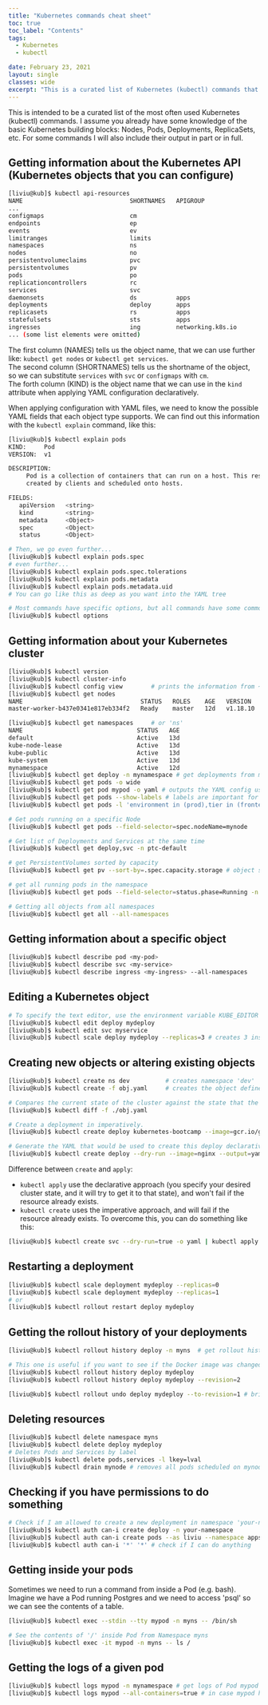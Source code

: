 ```yaml
---
title: "Kubernetes commands cheat sheet"
toc: true
toc_label: "Contents"
tags:
  - Kubernetes
  - kubectl

date: February 23, 2021
layout: single
classes: wide
excerpt: "This is a curated list of Kubernetes (kubectl) commands that are most frequently used."
---
```


This is intended to be a curated list of the most often used Kubernetes (kubectl) commands.
I assume you already have some knowledge of the basic Kubernetes building blocks: Nodes, Pods, Deployments, ReplicaSets, etc.
For some commands I will also include their output in part or in full.

## Getting information about the Kubernetes API (Kubernetes objects that you can configure)
```bash
[liviu@kub]$ kubectl api-resources
NAME                              SHORTNAMES   APIGROUP                       NAMESPACED   KIND
...
configmaps                        cm                                          true         ConfigMap
endpoints                         ep                                          true         Endpoints
events                            ev                                          true         Event
limitranges                       limits                                      true         LimitRange
namespaces                        ns                                          false        Namespace
nodes                             no                                          false        Node
persistentvolumeclaims            pvc                                         true         PersistentVolumeClaim
persistentvolumes                 pv                                          false        PersistentVolume
pods                              po                                          true         Pod
replicationcontrollers            rc                                          true         ReplicationController
services                          svc                                         true         Service
daemonsets                        ds           apps                           true         DaemonSet
deployments                       deploy       apps                           true         Deployment
replicasets                       rs           apps                           true         ReplicaSet
statefulsets                      sts          apps                           true         StatefulSet
ingresses                         ing          networking.k8s.io              true         Ingress
... (some list elements were omitted)
```

The first column (NAMES) tells us the object name, that we can use further like: `kubectl get nodes` or `kubectl get services`.  
The second column (SHORTNAMES) tells us the shortname of the object, so we can substitute `services` with `svc` or `configmaps` with `cm`.  
The forth column (KIND) is the object name that we can use in the `kind` attribute when applying YAML configuration declaratively.  

When applying configuration with YAML files, we need to know the possible YAML fields that each object type supports. We can find out this information with the `kubectl explain` command, like this:
```bash
[liviu@kub]$ kubectl explain pods
KIND:     Pod
VERSION:  v1

DESCRIPTION:
     Pod is a collection of containers that can run on a host. This resource is
     created by clients and scheduled onto hosts.

FIELDS:
   apiVersion   <string>
   kind         <string>
   metadata     <Object>
   spec         <Object>
   status       <Object>

# Then, we go even further...
[liviu@kub]$ kubectl explain pods.spec
# even further...
[liviu@kub]$ kubectl explain pods.spec.tolerations
[liviu@kub]$ kubectl explain pods.metadata
[liviu@kub]$ kubectl explain pods.metadata.uid
# You can go like this as deep as you want into the YAML tree

# Most commands have specific options, but all commands have some common options, that can be found here:
[liviu@kub]$ kubectl options
```

## Getting information about your Kubernetes cluster
```bash
[liviu@kub]$ kubectl version  
[liviu@kub]$ kubectl cluster-info
[liviu@kub]$ kubectl config view        # prints the information from ~/.kube/config
[liviu@kub]$ kubectl get nodes
NAME                                 STATUS   ROLES    AGE   VERSION
master-worker-b437e0341e817eb334f2   Ready    master   12d   v1.18.10

[liviu@kub]$ kubectl get namespaces     # or 'ns'
NAME                                STATUS   AGE
default                             Active   13d
kube-node-lease                     Active   13d
kube-public                         Active   13d
kube-system                         Active   13d
mynamespace                         Active   12d
[liviu@kub]$ kubectl get deploy -n mynamespace # get deployments from mynamespace
[liviu@kub]$ kubectl get pods -o wide
[liviu@kub]$ kubectl get pod mypod -o yaml # outputs the YAML config used to create my-pod
[liviu@kub]$ kubectl get pods --show-labels # labels are important for Pods because they connect them to Services.
[liviu@kub]$ kubectl get pods -l 'environment in (prod),tier in (frontend)' # filter Pods by labels.

# Get pods running on a specific Node
[liviu@kub]$ kubectl get pods --field-selector=spec.nodeName=mynode

# Get list of Deployments and Services at the same time
[liviu@kub]$ kubectl get deploy,svc -n ptc-default

# get PersistentVolumes sorted by capacity
[liviu@kub]$ kubectl get pv --sort-by=.spec.capacity.storage # object specific fields can be inspected with `kubectl explain`

# get all running pods in the namespace
[liviu@kub]$ kubectl get pods --field-selector=status.phase=Running -n mynamespace

# Getting all objects from all namespaces
[liviu@kub]$ kubectl get all --all-namespaces
```

## Getting information about a specific object
```bash
[liviu@kub]$ kubectl describe pod <my-pod>
[liviu@kub]$ kubectl describe svc <my-service>
[liviu@kub]$ kubectl describe ingress <my-ingress> --all-namespaces
```

## Editing a Kubernetes object
```bash
# To specify the text editor, use the environment variable KUBE_EDITOR
[liviu@kub]$ kubectl edit deploy mydeploy
[liviu@kub]$ kubectl edit svc myservice
[liviu@kub]$ kubectl scale deploy mydeploy --replicas=3 # creates 3 instances of a given deployment
```

## Creating new objects or altering existing objects
```bash
[liviu@kub]$ kubectl create ns dev          # creates namespace 'dev'
[liviu@kub]$ kubectl create -f obj.yaml     # creates the object defined in obj.yaml

# Compares the current state of the cluster against the state that the cluster would be in if the obj.yaml was applied.
[liviu@kub]$ kubectl diff -f ./obj.yaml

# Create a deployment in imperatively.
[liviu@kub]$ kubectl create deploy kubernetes-bootcamp --image=gcr.io/google-samples/kubernetes-bootcamp:v1

# Generate the YAML that would be used to create this deploy declaratively.
[liviu@kub]$ kubectl create deploy --dry-run --image=nginx --output=yaml
```
Difference between `create` and `apply`:  
- `kubectl apply` use the declarative approach (you specify your desired cluster state, and it will try to get it to that state), and won't fail if the resource already exists.  
- `kubectl create` uses the imperative approach, and will fail if the resource already exists. To overcome this, you can do something like this:
```bash
[liviu@kub]$ kubectl create svc --dry-run=true -o yaml | kubectl apply -f -
```

## Restarting a deployment
```bash
[liviu@kub]$ kubectl scale deployment mydeploy --replicas=0
[liviu@kub]$ kubectl scale deployment mydeploy --replicas=1
# or
[liviu@kub]$ kubectl rollout restart deploy mydeploy
```

## Getting the rollout history of your deployments
```bash
[liviu@kub]$ kubectl rollout history deploy -n myns  # get rollout history of all deployments from namespace 'ns'

# This one is useful if you want to see if the Docker image was changed between rollouts.
[liviu@kub]$ kubectl rollout history deploy mydeploy
[liviu@kub]$ kubectl rollout history deploy mydeploy --revision=2

[liviu@kub]$ kubectl rollout undo deploy mydeploy --to-revision=1 # brings back an old revision.
```

## Deleting resources
```bash
[liviu@kub]$ kubectl delete namespace myns
[liviu@kub]$ kubectl delete deploy mydeploy
# Deletes Pods and Services by label
[liviu@kub]$ kubectl delete pods,services -l lkey=lval
[liviu@kub]$ kubectl drain mynode # removes all pods scheduled on mynode
```

## Checking if you have permissions to do something
```bash
# Check if I am allowed to create a new deployment in namespace 'your-namespace'
[liviu@kub]$ kubectl auth can-i create deploy -n your-namespace
[liviu@kub]$ kubectl auth can-i create pods --as liviu --namespace apps
[liviu@kub]$ kubectl auth can-i '*' '*' # check if I can do anything
```

## Getting inside your pods
Sometimes we need to run a command from inside a Pod (e.g. bash). Imagine we have a Pod running Postgres and we need to access 'psql' so we can see the contents of a table.
```bash
[liviu@kub]$ kubectl exec --stdin --tty mypod -n myns -- /bin/sh

# See the contents of '/' inside Pod from Namespace myns
[liviu@kub]$ kubectl exec -it mypod -n myns -- ls /
```

## Getting the logs of a given pod
```bash
[liviu@kub]$ kubectl logs mypod -n mynamespace # get logs of Pod mypod from ns mynamespace
[liviu@kub]$ kubectl logs mypod --all-containers=true # in case mypod has multiple containers

```